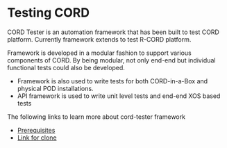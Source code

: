 # Testing CORD

CORD Tester is an automation framework that has been built to test CORD platform.  Currently framework extends to test R-CORD platform.

Framework is developed in a modular fashion to support various components of CORD.  By being modular, not only end-end but individual functional tests could also be developed.
- Framework is also used to write tests for both CORD-in-a-Box and physical POD installations.
- API framework is used to write unit level tests and end-end XOS based tests

The following links to learn more about cord-tester framework
- [Prerequisites](https://github.com/opencord/cord-tester/blob/master/src/test/setup/prerequisites.sh)
- [Link for clone](https://github.com/opencord/cord-tester)

